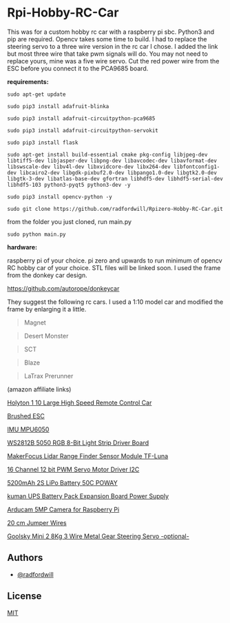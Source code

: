 
# Rpi-Hobby-RC-Car

This was for a custom hobby rc car with a raspberry pi sbc. Python3 and pip are required. Opencv takes some time to build. I had to replace the steering servo to a three wire version in the rc car I chose. I added the link but most three wire that take pwm signals will do. You may not need to replace yours, mine was a five wire servo. Cut the red power wire from the ESC before you connect it to the PCA9685 board.

**requirements:**

`sudo apt-get update`

`sudo pip3 install adafruit-blinka`

`sudo pip3 install adafruit-circuitpython-pca9685`

`sudo pip3 install adafruit-circuitpython-servokit`

`sudo pip3 install flask`

`sudo apt-get install build-essential cmake pkg-config libjpeg-dev libtiff5-dev libjasper-dev libpng-dev libavcodec-dev libavformat-dev libswscale-dev libv4l-dev libxvidcore-dev libx264-dev libfontconfig1-dev libcairo2-dev libgdk-pixbuf2.0-dev libpango1.0-dev libgtk2.0-dev libgtk-3-dev libatlas-base-dev gfortran libhdf5-dev libhdf5-serial-dev libhdf5-103 python3-pyqt5 python3-dev -y`

`sudo pip3 install opencv-python -y`

`sudo git clone https://github.com/radfordwill/Rpizero-Hobby-RC-Car.git`

from the folder you just cloned, run main.py

`sudo python main.py`

**hardware:**

raspberry pi of your choice. pi zero and upwards to run minimum of opencv
RC hobby car of your choice. STL files will be linked soon. I used the frame from the donkey car design. 

https://github.com/autorope/donkeycar

They suggest the following rc cars. I used a 1:10 model car and modified the frame by enlarging it a little.

>Magnet

>Desert Monster

>SCT

>Blaze

>LaTrax Prerunner


(amazon affiliate links)


[Holyton 1 10 Large High Speed Remote Control Car](https://www.amazon.com/gp/product/B08B1F3494/?&_encoding=UTF8&tag=radfordwill-20&linkCode=ur2&linkId=a5871a5b2f58d54da336be76d4abd529&camp=1789&creative=9325)

[Brushed ESC](https://www.amazon.com/gp/product/B07792FPD8/?&_encoding=UTF8&tag=radfordwill-20&linkCode=ur2&linkId=b229acde647191fe04d091e4002ce954&camp=1789&creative=9325)


[IMU MPU6050](https://www.amazon.com/Gy-521-MPU-6050-MPU6050-Sensors-Accelerometer/dp/B008BOPN40/?&_encoding=UTF8&tag=radfordwill-20&linkCode=ur2&linkId=7cf9cfd6a0703f639e5233b96f02dc2f&camp=1789&creative=9325)

[WS2812B 5050 RGB 8-Bit Light Strip Driver Board](https://www.amazon.com/gp/product/B081BBF4R3/?&_encoding=UTF8&tag=radfordwill-20&linkCode=ur2&linkId=ac957b4343d7128fc49eb0634e6abc5e&camp=1789&creative=9325)

[MakerFocus Lidar Range Finder Sensor Module TF-Luna](https://www.amazon.com/gp/product/B088NVX2L7/?&_encoding=UTF8&tag=radfordwill-20&linkCode=ur2&linkId=57179b9cb3dfd3e78f85faa5a1d0c6bb&camp=1789&creative=9325)

[16 Channel 12 bit PWM Servo Motor Driver I2C](https://www.amazon.com/gp/product/B082QT9D5F/?&_encoding=UTF8&tag=radfordwill-20&linkCode=ur2&linkId=b0fab216e1d7decc94ec049af2f824df&camp=1789&creative=9325)

[5200mAh 2S LiPo Battery 50C POWAY](https://www.amazon.com/gp/product/B07Y1M571D/?&_encoding=UTF8&tag=radfordwill-20&linkCode=ur2&linkId=111564028c9594cd01c6afb5d2fd89c0&camp=1789&creative=9325)

[kuman UPS Battery Pack Expansion Board Power Supply](https://www.amazon.com/gp/product/B06W9FWDSP/?&_encoding=UTF8&tag=radfordwill-20&linkCode=ur2&linkId=55f9575e86e2699d50cd8f58029f507f&camp=1789&creative=9325)

[Arducam 5MP Camera for Raspberry Pi](https://www.amazon.com/Arducam-Megapixels-Sensor-OV5647-Raspberry/dp/B012V1HEP4/?&_encoding=UTF8&tag=radfordwill-20&linkCode=ur2&linkId=0a9469df29b006fb3b4a6dabb4f4665d&camp=1789&creative=9325)

[20 cm Jumper Wires](https://www.amazon.com/gp/product/B0B1ZYMFBJ/?&_encoding=UTF8&tag=radfordwill-20&linkCode=ur2&linkId=0f45c52f3e1e26fdbdd30c4379d4393b&camp=1789&creative=9325)

[Goolsky Mini 2 8Kg 3 Wire Metal Gear Steering Servo -optional-](https://www.amazon.com/gp/product/B07D75QZND?&_encoding=UTF8&tag=radfordwill-20&linkCode=ur2&linkId=5602e361dff0d8a37ccf5b37db0102aa&camp=1789&creative=9325)




## Authors

- [@radfordwill](https://github.com/radfordwill)


## License

[MIT](https://choosealicense.com/licenses/mit/)

